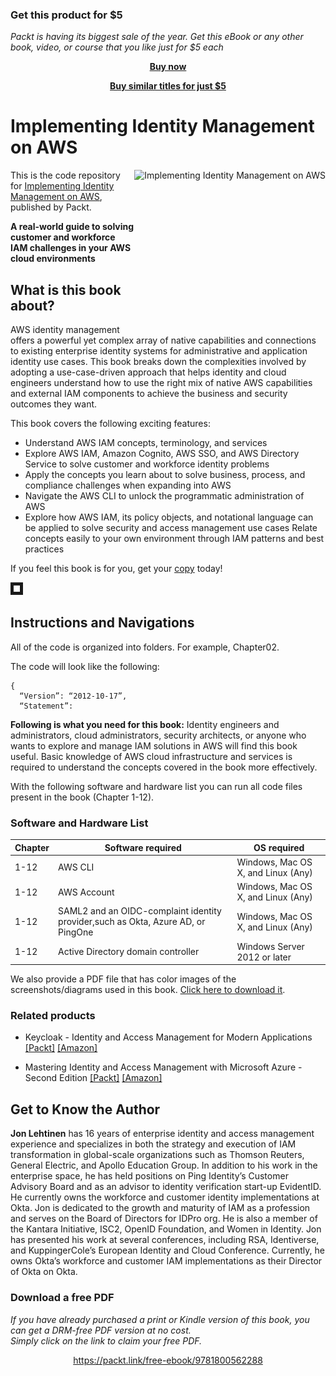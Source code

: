 
### Get this product for $5

<i>Packt is having its biggest sale of the year. Get this eBook or any other book, video, or course that you like just for $5 each</i>


<b><p align='center'>[Buy now](https://packt.link/9781800562288)</p></b>


<b><p align='center'>[Buy similar titles for just $5](https://subscription.packtpub.com/search)</p></b>


# Implementing Identity Management on AWS

<a href="https://www.packtpub.com/in/data/implementing-identity-management-on-aws?utm_source=github&utm_medium=repository&utm_campaign=9781800562288"><img src="https://static.packt-cdn.com/products/9781800562288/cover/smaller" alt="Implementing Identity Management on AWS" height="256px" align="right"></a>

This is the code repository for [Implementing Identity Management on AWS](https://www.packtpub.com/in/data/implementing-identity-management-on-aws?utm_source=github&utm_medium=repository&utm_campaign=9781800562288), published by Packt.

**A real-world guide to solving customer and workforce IAM challenges in your AWS cloud environments**

## What is this book about?
AWS identity management offers a powerful yet complex array of native capabilities and connections to existing enterprise identity systems for administrative and application identity use cases. This book breaks down the complexities involved by adopting a use-case-driven approach that helps identity and cloud engineers understand how to use the right mix of native AWS capabilities and external IAM components to achieve the business and security outcomes they want. 

This book covers the following exciting features:
* Understand AWS IAM concepts, terminology, and services
* Explore AWS IAM, Amazon Cognito, AWS SSO, and AWS Directory Service to solve customer and workforce identity problems
* Apply the concepts you learn about to solve business, process, and compliance challenges when expanding into AWS
* Navigate the AWS CLI to unlock the programmatic administration of AWS
* Explore how AWS IAM, its policy objects, and notational language can be applied to solve security and access management use cases
Relate concepts easily to your own environment through IAM patterns and best practices

If you feel this book is for you, get your [copy](https://www.amazon.com/dp/1800562284) today!

<a href="https://www.packtpub.com/?utm_source=github&utm_medium=banner&utm_campaign=GitHubBanner"><img src="https://raw.githubusercontent.com/PacktPublishing/GitHub/master/GitHub.png" 
alt="https://www.packtpub.com/" border="5" /></a>

## Instructions and Navigations
All of the code is organized into folders. For example, Chapter02.

The code will look like the following:
```
{
  “Version”: “2012-10-17”,
  “Statement”:
```

**Following is what you need for this book:**
Identity engineers and administrators, cloud administrators, security architects, or anyone who wants to explore and manage IAM solutions in AWS will find this book useful. Basic knowledge of AWS cloud infrastructure and services is required to understand the concepts covered in the book more effectively.

With the following software and hardware list you can run all code files present in the book (Chapter 1-12).
### Software and Hardware List
| Chapter | Software required | OS required |
| -------- | ------------------------------------ | ----------------------------------- |
| 1-12 | AWS CLI | Windows, Mac OS X, and Linux (Any) |
| 1-12 | AWS Account | Windows, Mac OS X, and Linux (Any) |
| 1-12 | SAML2 and an OIDC-complaint identity provider,such as Okta, Azure AD, or PingOne | Windows, Mac OS X, and Linux (Any) |
| 1-12 | Active Directory domain controller | Windows Server 2012 or later |

We also provide a PDF file that has color images of the screenshots/diagrams used in this book. [Click here to download it](http://www.packtpub.com/sites/default/files/downloads/9781800562288_ColorImages.pdf).

### Related products
* Keycloak - Identity and Access Management for Modern Applications [[Packt]](https://www.packtpub.com/product/keycloak-identity-and-access-management-for-modern-applications/9781800562493?utm_source=github&utm_medium=repository&utm_campaign=9781800562493) [[Amazon]](https://www.amazon.com/dp/1800562497)

* Mastering Identity and Access Management with Microsoft Azure - Second Edition [[Packt]](https://www.packtpub.com/product/mastering-identity-and-access-management-with-microsoft-azure-second-edition/9781789132304?utm_source=github&utm_medium=repository&utm_campaign=9781789132304) [[Amazon]](https://www.amazon.com/dp/1789132304)

## Get to Know the Author
**Jon Lehtinen**
has 16 years of enterprise identity and access management experience and specializes in both the strategy and execution of IAM transformation in global-scale organizations such as Thomson Reuters, General Electric, and Apollo Education Group. In addition to his work in the enterprise space, he has held positions on Ping Identity’s Customer Advisory Board and as an advisor to identity verification start-up EvidentID. He currently owns the workforce and customer identity implementations at Okta.
Jon is dedicated to the growth and maturity of IAM as a profession and serves on the Board of Directors for IDPro org. He is also a member of the Kantara Initiative, ISC2, OpenID Foundation, and Women in Identity. Jon has presented his work at several conferences, including RSA, Identiverse, and KuppingerCole’s European Identity and Cloud Conference.
Currently, he owns Okta’s workforce and customer IAM implementations as their Director of Okta on Okta.
### Download a free PDF

 <i>If you have already purchased a print or Kindle version of this book, you can get a DRM-free PDF version at no cost.<br>Simply click on the link to claim your free PDF.</i>
<p align="center"> <a href="https://packt.link/free-ebook/9781800562288">https://packt.link/free-ebook/9781800562288 </a> </p>
